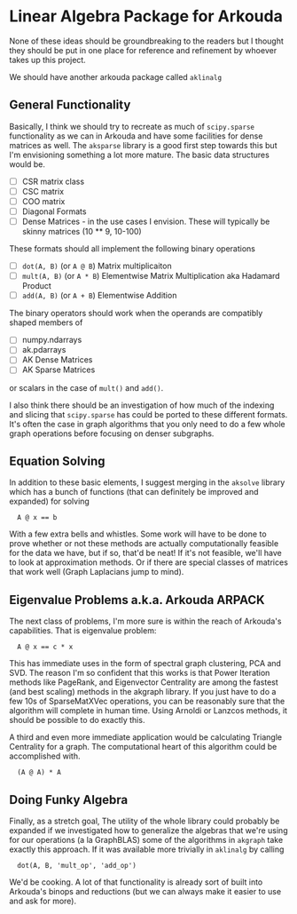 # Linear Algebra Package for Arkouda

None of these ideas should be groundbreaking to the readers but I thought they
should be put in one place for reference and refinement by whoever takes up this
project.

We should have another arkouda package called `aklinalg`

## General Functionality

Basically, I think we should try to recreate as much of `scipy.sparse`
functionality as we can in Arkouda and have some facilities for dense matrices
as well. The `aksparse` library is a good first step towards this but I'm
envisioning something a lot more mature. The basic data structures would be.

- [ ] CSR matrix class
- [ ] CSC matrix
- [ ] COO matrix
- [ ] Diagonal Formats
- [ ] Dense Matrices - in the use cases I envision. These will typically be
  skinny matrices (10 ** 9, 10-100)

These formats should all implement the following binary operations

- [ ] `dot(A, B)` (or `A @ B`) Matrix multiplicaiton
- [ ] `mult(A, B)` (or `A * B`) Elementwise Matrix Multiplication aka Hadamard Product
- [ ] `add(A, B)` (or `A + B`) Elementwise Addition

The binary operators should work when the operands are compatibly shaped members of

- [ ] numpy.ndarrays
- [ ] ak.pdarrays
- [ ] AK Dense Matrices
- [ ] AK Sparse Matrices

or scalars in the case of `mult()` and `add()`.

I also think there should be an investigation of how much of the indexing and
slicing that `scipy.sparse` has could be ported to these different formats. It's
often the case in graph algorithms that you only need to do a few whole graph
operations before focusing on denser subgraphs.

## Equation Solving

In addition to these basic elements, I suggest merging in the `aksolve` library
which has a bunch of functions (that can definitely be improved and expanded) for
solving
```
  A @ x == b
```
With a few extra bells and whistles. Some work will have to be done to prove
whether or not these methods are actually computationally feasible for the data
we have, but if so, that'd be neat! If it's not feasible, we'll have to look at
approximation methods. Or if there are special classes of matrices that work
well (Graph Laplacians jump to mind).

## Eigenvalue Problems a.k.a. Arkouda ARPACK

The next class of problems, I'm more sure is within the reach of Arkouda's
capabilities. That is eigenvalue problem:
```
  A @ x == c * x
```
This has immediate uses in the form of spectral graph clustering, PCA and SVD.
The reason I'm so confident that this works is that Power Iteration methods like
PageRank, and Eigenvector Centrality are among the fastest (and best scaling)
methods in the akgraph library. If you just have to do a few 10s of
SparseMatXVec operations, you can be reasonably sure that the algorithm will
complete in human time. Using Arnoldi or Lanzcos methods, it should be possible
to do exactly this.

A third and even more immediate application would be calculating Triangle
Centrality for a graph. The computational heart of this algorithm could be
accomplished with.
```
  (A @ A) * A
```

## Doing Funky Algebra

Finally, as a stretch goal, The utility of the whole library could probably be
expanded if we investigated how to generalize the algebras that we're using for
our operations (a la GraphBLAS) some of the algorithms in `akgraph` take exactly
this approach. If it was available more trivially in `aklinalg` by calling
```
  dot(A, B, 'mult_op', 'add_op')
```
We'd be cooking. A lot of that functionality is already sort of built into
Arkouda's binops and reductions (but we can always make it easier to use and ask
for more).
